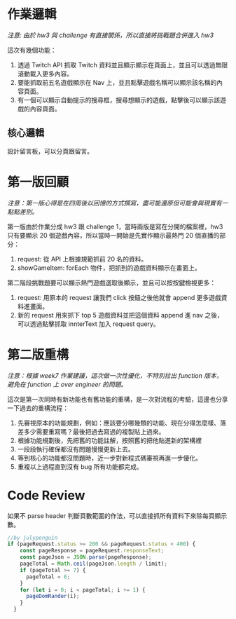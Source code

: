 # 作業邏輯
*注意: 由於 hw3 與 challenge 有直接關係，所以直接將挑戰題合併進入 hw3*

這次有幾個功能：
1. 透過 Twitch API 抓取 Twitch 資料並且顯示顯示在頁面上，並且可以透過無限滾動載入更多內容。
2. 要能抓取前五名遊戲顯示在 Nav 上，並且點擊遊戲名稱可以顯示該名稱的內容頁面。
3. 有一個可以顯示自動提示的搜尋框，搜尋想顯示的遊戲，點擊後可以顯示該遊戲的內容頁面。


## 核心邏輯
設計留言板，可以分頁跟留言。

# 第一版回顧
*注意：第一版心得是在四周後以回憶的方式撰寫，盡可能還原但可能會與現實有一點點差別。*

第一版由於作業分成 hw3 跟 challenge 1，當時兩版是寫在分開的檔案裡，hw3 只有要顯示 20 個遊戲內容，所以當時一開始是先實作顯示最熱門 20 個直播的部分：
1. request: 從 API 上根據規範抓前 20 名的資料。
2. showGameItem: forEach 物件，把抓到的遊戲資料顯示在畫面上。

第二階段挑戰題要可以顯示熱門遊戲選取後顯示，並且可以按按鍵檢視更多：
1. request: 用原本的 request 讓我們 click 按鈕之後他就會 append 更多遊戲資料進畫面。
2. 新的 request 用來抓下 top 5 遊戲資料並把這個資料 append 進 nav 之後，可以透過點擊抓取 innterText 加入 request query。

# 第二版重構
*注意：根據 week7 作業建議，這次做一次性優化，不特別拉出 function 版本，避免在 function 上 over engineer 的問題。*

這次是第一次同時有新功能也有舊功能的重構，是一次對流程的考驗，這邊也分享一下過去的重構流程：
1. 先審視原本的功能規劃，例如：應該要分哪幾類的功能、現在分得怎麼樣、落差多少需要重寫嗎？最後把過去寫過的複製貼上過來。
2. 根據功能規劃後，先把舊的功能註解，按照舊的把他貼進新的架構裡
3. 一段段執行確保都沒有問題慢慢更新上去。
4. 等到核心的功能都沒問題時，近一步對新程式碼審視再進一步優化。
5. 重複以上過程直到沒有 bug 所有功能都完成。


# Code Review
如果不 parse header 判斷頁數範圍的作法，可以直接抓所有資料下來除每頁顯示數。
```javascript
//by julypenguin
if (pageRequest.status >= 200 && pageRequest.status < 400) {
    const pageResponse = pageRequest.responseText;
    const pageJson = JSON.parse(pageResponse);
    pageTotal = Math.ceil(pageJson.length / limit);
    if (pageTotal >= 7) {
      pageTotal = 6;
    }
    for (let i = 0; i < pageTotal; i += 1) {
      pageDomRander(i);
    }
  }
```
